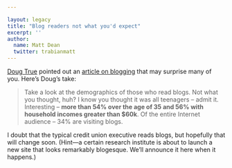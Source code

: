 ```yaml
---

layout: legacy
title: "Blog readers not what you'd expect"
excerpt: ''
author:
  name: Matt Dean
  twitter: trabianmatt
---
```


<p><a href="http://www.dougtrue.net">Doug True</a> pointed out an <a href="http://www.emarketer.com/Article.aspx?1004072">article on blogging</a> that may surprise many of you.  Here&#8217;s Doug&#8217;s take:</p>


<blockquote>
	<p>Take a look at the demographics of those who read blogs. Not what you thought, huh? I know you thought it was all teenagers &#8211; admit it. Interesting &#8211; <strong>more than 54% over the age of 35 and 56% with household incomes greater than $60k</strong>. Of the entire Internet audience &#8211; 34% are visiting blogs.</p>
</blockquote>


<p>I doubt that the typical credit union executive reads blogs, but hopefully that will change soon.  (Hint&#8212;a certain research institute is about to launch a new site that looks remarkably blogesque.  We&#8217;ll announce it here when it happens.)</p>